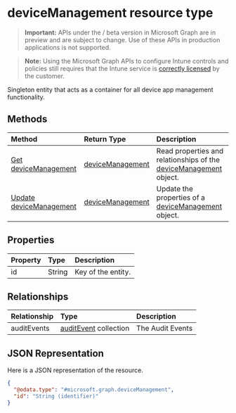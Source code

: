 ﻿# deviceManagement resource type

> **Important:** APIs under the / beta version in Microsoft Graph are in preview and are subject to change. Use of these APIs in production applications is not supported.

> **Note:** Using the Microsoft Graph APIs to configure Intune controls and policies still requires that the Intune service is [correctly licensed](https://go.microsoft.com/fwlink/?linkid=839381) by the customer.

Singleton entity that acts as a container for all device app management functionality.
## Methods
|Method|Return Type|Description|
|:---|:---|:---|
|[Get deviceManagement](../api/intune_auditing_devicemanagement_get.md)|[deviceManagement](../resources/intune_auditing_devicemanagement.md)|Read properties and relationships of the [deviceManagement](../resources/intune_auditing_devicemanagement.md) object.|
|[Update deviceManagement](../api/intune_auditing_devicemanagement_update.md)|[deviceManagement](../resources/intune_auditing_devicemanagement.md)|Update the properties of a [deviceManagement](../resources/intune_auditing_devicemanagement.md) object.|

## Properties
|Property|Type|Description|
|:---|:---|:---|
|id|String|Key of the entity.|

## Relationships
|Relationship|Type|Description|
|:---|:---|:---|
|auditEvents|[auditEvent](../resources/intune_auditing_auditevent.md) collection|The Audit Events|

## JSON Representation
Here is a JSON representation of the resource.
<!-- {
  "blockType": "resource",
  "keyProperty": "id",
  "@odata.type": "microsoft.graph.deviceManagement"
}
-->
``` json
{
  "@odata.type": "#microsoft.graph.deviceManagement",
  "id": "String (identifier)"
}
```




